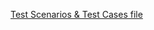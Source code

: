 [Test Scenarios & Test Cases file][test-cases]

[test-cases]: https://docs.google.com/spreadsheets/d/16thg04G7dnrO5PwYI4INUhQ1PHGmKyASEGgDuQo66I0/edit?gid=0#gid=0

